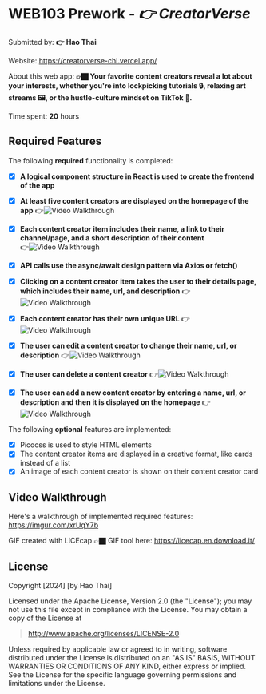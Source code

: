 # WEB103 Prework - *👉 CreatorVerse*

Submitted by: **👉 Hao Thai**

Website: https://creatorverse-chi.vercel.app/

About this web app: **👉🏿 Your favorite content creators reveal a lot about your interests, whether you're into lockpicking tutorials 🔒, relaxing art streams 🖼️, or the hustle-culture mindset on TikTok 📱.**

Time spent: **20** hours

## Required Features

The following **required** functionality is completed:

<!-- 👉🏿👉🏿👉🏿 Make sure to check off completed functionality below -->
- [x] **A logical component structure in React is used to create the frontend of the app**
- [x] **At least five content creators are displayed on the homepage of the app**
      👉<img src='https://github.com/user-attachments/assets/7b73fa0b-c468-4a21-b900-b097fc913112' title='Video Walkthrough' width='' alt='Video Walkthrough' />
    

- [x] **Each content creator item includes their name, a link to their channel/page, and a short description of their content**  
      👉<img src='https://github.com/user-attachments/assets/33acb98c-eca8-473c-9632-54424fc35403' title='Video Walkthrough' width='' alt='Video Walkthrough' />

- [x] **API calls use the async/await design pattern via Axios or fetch()**
- [x] **Clicking on a content creator item takes the user to their details page, which includes their name, url, and description**
      👉<img src='https://github.com/user-attachments/assets/8d0d96cf-c3a9-471f-9025-8a57fae9a28e' title='Video Walkthrough' width='' alt='Video Walkthrough' />

- [x] **Each content creator has their own unique URL**
      👉<img src='https://github.com/user-attachments/assets/8068199d-453e-45ff-8fa0-b28b65172859' title='Video Walkthrough' width='' alt='Video Walkthrough' />
      

- [x] **The user can edit a content creator to change their name, url, or description**
      👉<img src='https://github.com/user-attachments/assets/e9a49ac9-14a0-47cd-acbc-35c42d21f477' title='Video Walkthrough' width='' alt='Video Walkthrough' />

- [x] **The user can delete a content creator**
      👉<img src='https://github.com/user-attachments/assets/debf2390-3545-4a34-86a4-c65bd7e23645' title='Video Walkthrough' width='' alt='Video Walkthrough' />
      
- [x] **The user can add a new content creator by entering a name, url, or description and then it is displayed on the homepage**
      👉<img src='https://github.com/user-attachments/assets/432cf212-8762-40f0-bcbd-85fe2971dd69' title='Video Walkthrough' width='' alt='Video Walkthrough' />


The following **optional** features are implemented:

- [x] Picocss is used to style HTML elements
- [x] The content creator items are displayed in a creative format, like cards instead of a list
- [x] An image of each content creator is shown on their content creator card

## Video Walkthrough

Here's a walkthrough of implemented required features:
https://imgur.com/xrUqY7b

<!-- Replace this with whatever GIF tool you used! -->
GIF created with LICEcap 👉🏿 GIF tool here: https://licecap.en.download.it/
<!-- Recommended tools:
[Kap](https://getkap.co/) for macOS
[ScreenToGif](https://www.screentogif.com/) for Windows
[peek](https://github.com/phw/peek) for Linux. -->

## License

Copyright [2024] [by Hao Thai]

Licensed under the Apache License, Version 2.0 (the "License"); you may not use this file except in compliance with the License. You may obtain a copy of the License at

> http://www.apache.org/licenses/LICENSE-2.0

Unless required by applicable law or agreed to in writing, software distributed under the License is distributed on an "AS IS" BASIS, WITHOUT WARRANTIES OR CONDITIONS OF ANY KIND, either express or implied. See the License for the specific language governing permissions and limitations under the License.
